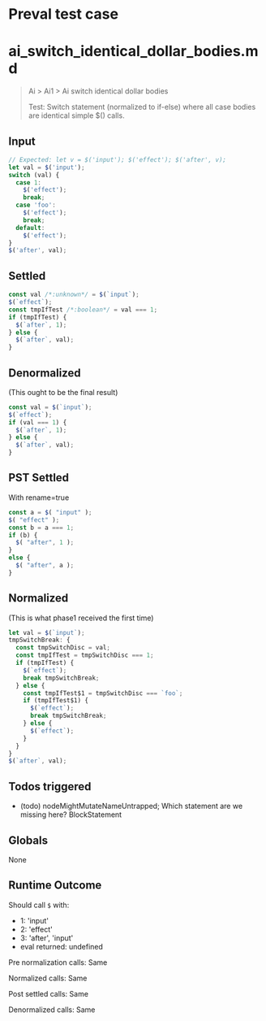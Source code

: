 # Preval test case

# ai_switch_identical_dollar_bodies.md

> Ai > Ai1 > Ai switch identical dollar bodies
>
> Test: Switch statement (normalized to if-else) where all case bodies are identical simple $() calls.

## Input

`````js filename=intro
// Expected: let v = $('input'); $('effect'); $('after', v);
let val = $('input');
switch (val) {
  case 1:
    $('effect');
    break;
  case 'foo':
    $('effect');
    break;
  default:
    $('effect');
}
$('after', val);
`````


## Settled


`````js filename=intro
const val /*:unknown*/ = $(`input`);
$(`effect`);
const tmpIfTest /*:boolean*/ = val === 1;
if (tmpIfTest) {
  $(`after`, 1);
} else {
  $(`after`, val);
}
`````


## Denormalized
(This ought to be the final result)

`````js filename=intro
const val = $(`input`);
$(`effect`);
if (val === 1) {
  $(`after`, 1);
} else {
  $(`after`, val);
}
`````


## PST Settled
With rename=true

`````js filename=intro
const a = $( "input" );
$( "effect" );
const b = a === 1;
if (b) {
  $( "after", 1 );
}
else {
  $( "after", a );
}
`````


## Normalized
(This is what phase1 received the first time)

`````js filename=intro
let val = $(`input`);
tmpSwitchBreak: {
  const tmpSwitchDisc = val;
  const tmpIfTest = tmpSwitchDisc === 1;
  if (tmpIfTest) {
    $(`effect`);
    break tmpSwitchBreak;
  } else {
    const tmpIfTest$1 = tmpSwitchDisc === `foo`;
    if (tmpIfTest$1) {
      $(`effect`);
      break tmpSwitchBreak;
    } else {
      $(`effect`);
    }
  }
}
$(`after`, val);
`````


## Todos triggered


- (todo) nodeMightMutateNameUntrapped; Which statement are we missing here? BlockStatement


## Globals


None


## Runtime Outcome


Should call `$` with:
 - 1: 'input'
 - 2: 'effect'
 - 3: 'after', 'input'
 - eval returned: undefined

Pre normalization calls: Same

Normalized calls: Same

Post settled calls: Same

Denormalized calls: Same
